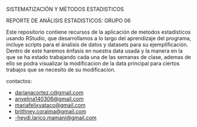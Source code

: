 SISTEMATIZACIÓN Y MÉTODOS ESTADISTICOS

REPORTE DE ANÁLISIS ESTADISTICOS: GRUPO 06

Este repositorio contiene recursos de la aplicación de metodos estadisticos usando RStudio, que desarrollamos a lo largo del aprendizaje del programa, incluye scripts para el ánalisis de datos y datasets para su ejemplificación.
Dentro de este haremos énfasis en nuestra data usada y la manera en la que se ha estado trabajando cada una de las semanas de clase, ademas de ello se podra visualizar la modificacion de la data principal para ciertos trabajos que se necesito de su modificacion.

contactos: 
- darianacortez.c@gmail.com
- anyelina140306@gmail.com
- mariafelixyataco@gmail.com
- brithney.coraima@gmail.com
- -heydi.larico.mamani@gmail.com
